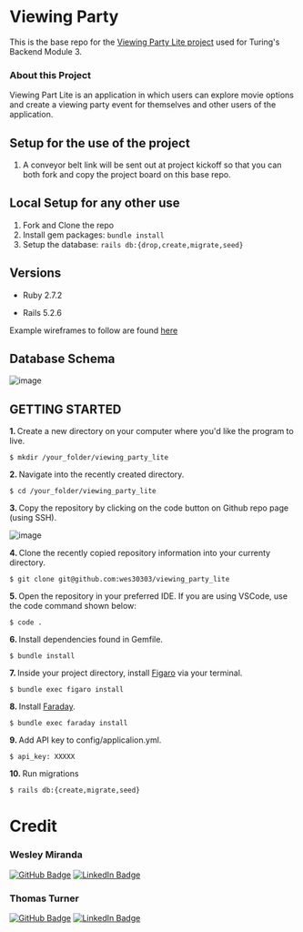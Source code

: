 # Viewing Party

This is the base repo for the [Viewing Party Lite project](https://backend.turing.io/module3/projects/viewing_party_lite) used for Turing's Backend Module 3.

### About this Project

Viewing Part Lite is an application in which users can explore movie options and create a viewing party event for themselves and other users of the application.

## Setup for the use of the project

1. A conveyor belt link will be sent out at project kickoff so that you can both fork and copy the project board on this base repo. 

## Local Setup for any other use

1. Fork and Clone the repo
2. Install gem packages: `bundle install`
3. Setup the database: `rails db:{drop,create,migrate,seed}`


## Versions

- Ruby 2.7.2

- Rails 5.2.6

Example wireframes to follow are found [here](https://backend.turing.io/module3/projects/viewing_party_lite/wireframes)

## Database Schema
![image](https://user-images.githubusercontent.com/54329737/197135855-a9a1405d-80ea-4d98-9762-7d85dc8cd9a2.png)

 ## GETTING STARTED

<p><b>1. </b> Create a new directory on your computer where you'd like the program to live.</p>
<pre><code>$ mkdir /your_folder/viewing_party_lite</code></pre>

<p><b>2. </b> Navigate into the recently created directory.</p>
<pre><code>$ cd /your_folder/viewing_party_lite</code></pre>
<p><b>3. </b> Copy the repository by clicking on the code button on Github repo page (using SSH).</p>

![image](https://user-images.githubusercontent.com/54329737/197137944-e8b3813b-c312-461a-b034-ee8926dd3c1c.png)

<p><b>4. </b> Clone the recently copied repository information into your currenty directory.</p>
<pre><code>$ git clone git@github.com:wes30303/viewing_party_lite</code></pre>

<p><b>5. </b> Open the repository in your preferred IDE.  If you are using VSCode, use the code command shown below:</p>
<pre><code>$ code .</code></pre>

<p><b>6. </b> Install dependencies found in Gemfile</a>.</p>
<pre><code>$ bundle install</code></pre>

<p><b>7. </b> Inside your project directory, install <a href="https://github.com/laserlemon/figaro"> Figaro</a> via your terminal.</p>
<pre><code>$ bundle exec figaro install</code></pre>

<p><b>8. </b> Install <a href="https://lostisland.github.io/faraday/"> Faraday</a>.</p>
<pre><code>$ bundle exec faraday install</code></pre>

<p><b>9. </b> Add API key to config/applicalion.yml</a>.</p>
<pre><code>$ api_key: XXXXX</code></pre>

<p><b>10. </b> Run migrations</p>
<pre><code>$ rails db:{create,migrate,seed}</code></pre>

# Credit
<h3>Wesley Miranda</h3>

[![GitHub Badge](https://img.shields.io/badge/GitHub-100000?style=for-the-badge&logo=github&logoColor=white)](https://github.com/wes30303)
[![LinkedIn Badge](https://img.shields.io/badge/LinkedIn-0077B5?style=for-the-badge&logo=linkedin&logoColor=white)](https://www.linkedin.com/in/wesley-miranda-80a725196/)

<h3>Thomas Turner</h3>

[![GitHub Badge](https://img.shields.io/badge/GitHub-100000?style=for-the-badge&logo=github&logoColor=white)](https://github.com/EagleEye5085)
[![LinkedIn Badge](https://img.shields.io/badge/LinkedIn-0077B5?style=for-the-badge&logo=linkedin&logoColor=white)](https://www.linkedin.com/in/thomasturner482/)


